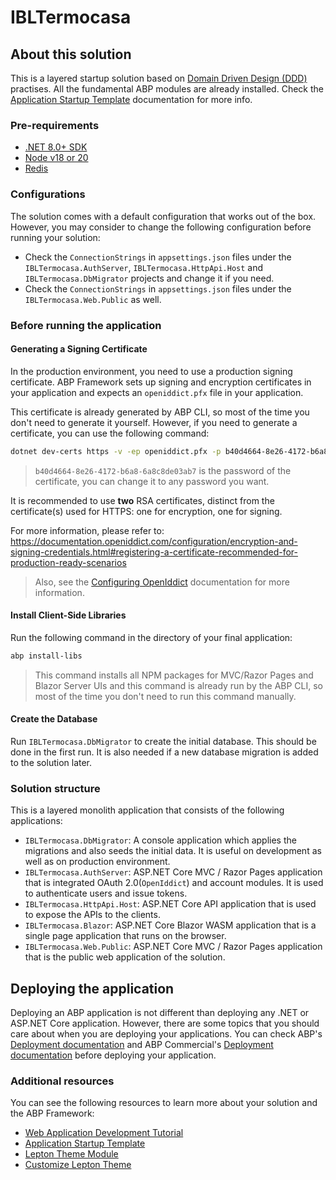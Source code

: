 # IBLTermocasa

## About this solution

This is a layered startup solution based on [Domain Driven Design (DDD)](https://docs.abp.io/en/abp/latest/Domain-Driven-Design) practises. All the fundamental ABP modules are already installed. Check the [Application Startup Template](https://docs.abp.io/en/commercial/latest/startup-templates/application/index) documentation for more info.

### Pre-requirements

* [.NET 8.0+ SDK](https://dotnet.microsoft.com/download/dotnet)
* [Node v18 or 20](https://nodejs.org/en)
* [Redis](https://redis.io/)

### Configurations

The solution comes with a default configuration that works out of the box. However, you may consider to change the following configuration before running your solution:

* Check the `ConnectionStrings` in `appsettings.json` files under the `IBLTermocasa.AuthServer`, `IBLTermocasa.HttpApi.Host` and `IBLTermocasa.DbMigrator` projects and change it if you need.
* Check the `ConnectionStrings` in `appsettings.json` files under the `IBLTermocasa.Web.Public` as well.

### Before running the application

#### Generating a Signing Certificate

In the production environment, you need to use a production signing certificate. ABP Framework sets up signing and encryption certificates in your application and expects an `openiddict.pfx` file in your application.

This certificate is already generated by ABP CLI, so most of the time you don't need to generate it yourself. However, if you need to generate a certificate, you can use the following command:

```bash
dotnet dev-certs https -v -ep openiddict.pfx -p b40d4664-8e26-4172-b6a8-6a8c8de03ab7
```

> `b40d4664-8e26-4172-b6a8-6a8c8de03ab7` is the password of the certificate, you can change it to any password you want.

It is recommended to use **two** RSA certificates, distinct from the certificate(s) used for HTTPS: one for encryption, one for signing.

For more information, please refer to: https://documentation.openiddict.com/configuration/encryption-and-signing-credentials.html#registering-a-certificate-recommended-for-production-ready-scenarios

> Also, see the [Configuring OpenIddict](https://docs.abp.io/en/abp/latest/Deployment/Configuring-OpenIddict#production-environment) documentation for more information.

#### Install Client-Side Libraries

Run the following command in the directory of your final application:

```bash
abp install-libs
```

> This command installs all NPM packages for MVC/Razor Pages and Blazor Server UIs and this command is already run by the ABP CLI, so most of the time you don't need to run this command manually.

#### Create the Database

Run `IBLTermocasa.DbMigrator` to create the initial database. This should be done in the first run. It is also needed if a new database migration is added to the solution later.

### Solution structure

This is a layered monolith application that consists of the following applications:

* `IBLTermocasa.DbMigrator`: A console application which applies the migrations and also seeds the initial data. It is useful on development as well as on production environment.
* `IBLTermocasa.AuthServer`: ASP.NET Core MVC / Razor Pages application that is integrated OAuth 2.0(`OpenIddict`) and account modules. It is used to authenticate users and issue tokens.
* `IBLTermocasa.HttpApi.Host`: ASP.NET Core API application that is used to expose the APIs to the clients.
* `IBLTermocasa.Blazor`: ASP.NET Core Blazor WASM application that is a single page application that runs on the browser.
* `IBLTermocasa.Web.Public`: ASP.NET Core MVC / Razor Pages application that is the public web application of the solution.

## Deploying the application

Deploying an ABP application is not different than deploying any .NET or ASP.NET Core application. However, there are some topics that you should care about when you are deploying your applications. You can check ABP's [Deployment documentation](https://docs.abp.io/en/abp/latest/Deployment/Index) and ABP Commercial's [Deployment documentation](https://docs.abp.io/en/commercial/latest/startup-templates/application/deployment?UI=MVC&DB=EF&Tiered=No) before deploying your application.

### Additional resources

You can see the following resources to learn more about your solution and the ABP Framework:

* [Web Application Development Tutorial](https://docs.abp.io/en/commercial/latest/tutorials/book-store/part-1)
* [Application Startup Template](https://docs.abp.io/en/commercial/latest/startup-templates/application/index)
* [Lepton Theme Module](https://docs.abp.io/en/commercial/latest/themes/lepton/index)
* [Customize Lepton Theme](https://docs.abp.io/en/commercial/latest/themes/lepton/customizing-lepton-theme?UI=Blazor)

